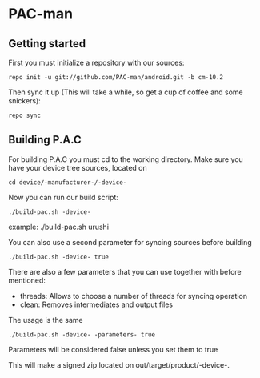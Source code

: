 PAC-man
===============

Getting started
---------------
First you must initialize a repository with our sources:

    repo init -u git://github.com/PAC-man/android.git -b cm-10.2

Then sync it up (This will take a while, so get a cup of coffee and some snickers):

    repo sync


Building P.A.C
------------------------

For building P.A.C you must cd to the working directory.
Make sure you have your device tree sources, located on

    cd device/-manufacturer-/-device-

Now you can run our build script:

    ./build-pac.sh -device-

example:
    ./build-pac.sh urushi

You can also use a second parameter for syncing sources before building

    ./build-pac.sh -device- true


There are also a few parameters that you can use together with before mentioned:

* threads: Allows to choose a number of threads for syncing operation
* clean: Removes intermediates and output files

The usage is the same
    
    ./build-pac.sh -device- -parameters- true


Parameters will be considered false unless you set them to true

This will make a signed zip located on out/target/product/-device-.
